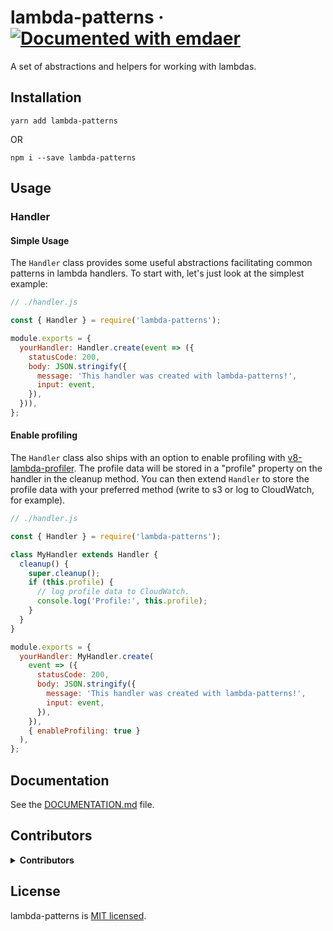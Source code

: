 <!--
  This file was generated by emdaer

  Its template can be found at .emdaer/README.emdaer.md
-->

# lambda-patterns · [![Documented with emdaer](https://img.shields.io/badge/📓-documented%20with%20emdaer-F06632.svg?style=flat-square)](https://github.com/emdaer/emdaer)

A set of abstractions and helpers for working with lambdas.

<!-- toc -->

## Installation

`yarn add lambda-patterns`

 OR

`npm i --save lambda-patterns`

## Usage

### Handler

#### Simple Usage

The `Handler` class provides some useful abstractions facilitating common patterns in lambda handlers. To start with, let's just look at the simplest example:

```javascript
// ./handler.js

const { Handler } = require('lambda-patterns');

module.exports = {
  yourHandler: Handler.create(event => ({
    statusCode: 200,
    body: JSON.stringify({
      message: 'This handler was created with lambda-patterns!',
      input: event,
    }),
  })),
};
```

#### Enable profiling

The `Handler` class also ships with an option to enable profiling with [v8-lambda-profiler](https://github.com/iopipe/v8-profiler-lambda). The profile data will be stored in a "profile" property on the handler in the cleanup method. You can then extend `Handler` to store the profile data with your preferred method (write to s3 or log to CloudWatch, for example).

```javascript
// ./handler.js

const { Handler } = require('lambda-patterns');

class MyHandler extends Handler {
  cleanup() {
    super.cleanup();
    if (this.profile) {
      // log profile data to CloudWatch.
      console.log('Profile:', this.profile);
    }
  }
}

module.exports = {
  yourHandler: MyHandler.create(
    event => ({
      statusCode: 200,
      body: JSON.stringify({
        message: 'This handler was created with lambda-patterns!',
        input: event,
      }),
    }),
    { enableProfiling: true }
  ),
};
```

## Documentation

See the [DOCUMENTATION.md](./documentation) file.

## Contributors

<details>
<summary><strong>Contributors</strong></summary><br />
<a title="Senior Engineer at @fourkitchens." href="https://github.com/chasingmaxwell">
  <img align="left" src="https://avatars0.githubusercontent.com/u/3128659?s=24" />
</a>
<strong>Peter Sieg</strong>
<br /><br />
</details>

## License

lambda-patterns is [MIT licensed](./LICENSE).
